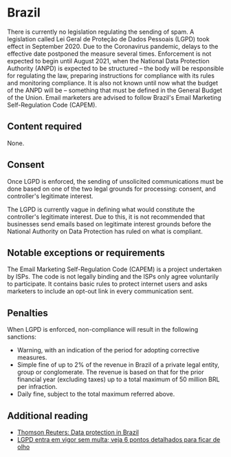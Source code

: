 # Brazil
There is currently no legislation regulating the sending of spam. A legislation called Lei Geral de Proteção de Dados Pessoais (LGPD) took effect in September 2020. Due to the Coronavirus pandemic, delays to the effective date postponed the measure several times. Enforcement is not expected to begin until August 2021, when the National Data Protection Authority (ANPD) is expected to be structured – the body will be responsible for regulating the law, preparing instructions for compliance with its rules and monitoring compliance. It is also not known until now what the budget of the ANPD will be – something that must be defined in the General Budget of the Union. Email marketers are advised to follow Brazil's Email Marketing Self-Regulation Code (CAPEM).

## Content required
None.

## Consent
Once LGPD is enforced, the sending of unsolicited communications must be done based on one of the two legal grounds for processing: consent, and controller's legitimate interest.

The LGPD is currently vague in defining what would constitute the controller's legitimate interest. Due to this, it is not recommended that businesses send emails based on legitimate interest grounds before the National Authority on Data Protection has ruled on what is compliant.

## Notable exceptions or requirements
The Email Marketing Self-Regulation Code (CAPEM) is a project undertaken by ISPs. The code is not legally binding and the ISPs only agree voluntarily to participate. It contains basic rules to protect internet users and asks marketers to include an opt-out link in every communication sent.

## Penalties
When LGPD is enforced, non-compliance will result in the following sanctions:
- Warning, with an indication of the period for adopting corrective measures.
- Simple fine of up to 2% of the revenue in Brazil of a private legal entity, group or conglomerate. The revenue is based on that for the prior financial year (excluding taxes) up to a total maximum of 50 million BRL per infraction.
- Daily fine, subject to the total maximum referred above.

## Additional reading
- [Thomson Reuters: Data protection in Brazil](https://uk.practicallaw.thomsonreuters.com/4-520-1732)
- [LGPD entra em vigor sem multa; veja 6 pontos detalhados para ficar de olho](https://www.uol.com.br/tilt/noticias/redacao/2020/09/19/lgpd-entra-em-vigor-sem-ter-fiscalizacao-ativa-ou-multa-entenda-o-que-muda.htm?cmpid=copiaecola)
